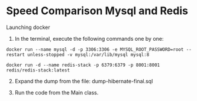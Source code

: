 
# Speed Comparison Mysql and Redis

Launching docker

1. In the terminal, execute the following commands one by one:

`docker run --name mysql -d -p 3306:3306 -e MYSQL_ROOT_PASSWORD=root --restart unless-stopped -v mysql:/var/lib/mysql mysql:8`

`docker run -d --name redis-stack -p 6379:6379 -p 8001:8001 redis/redis-stack:latest`


2. Expand the dump from the file: dump-hibernate-final.sql

3. Run the code from the Main class.
